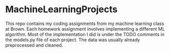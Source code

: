 # MachineLearningProjects
This repo contains my coding assignments from my machine learning class at Brown.
Each homework assignment involves implementing a different ML algorithm.
Most of the implementation I did is under the TODO comments in the models.py file of each project.
The data was usually already preprocessed and cleaned.
